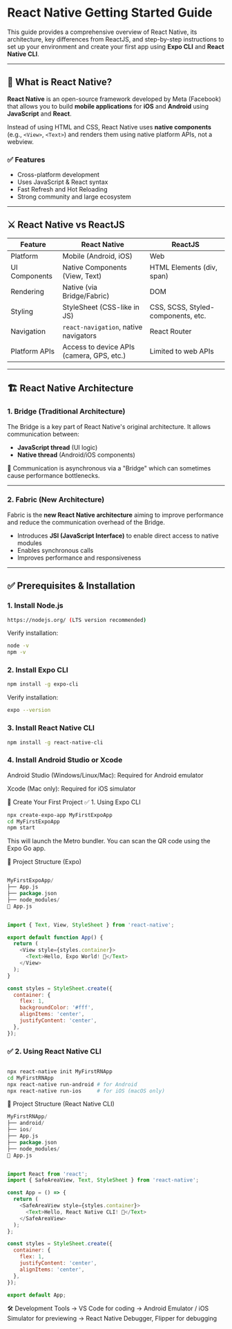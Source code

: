 # React Native Getting Started Guide

This guide provides a comprehensive overview of React Native, its architecture, key differences from ReactJS, and step-by-step instructions to set up your environment and create your first app using **Expo CLI** and **React Native CLI**.

---

## 📌 What is React Native?

**React Native** is an open-source framework developed by Meta (Facebook) that allows you to build **mobile applications** for **iOS** and **Android** using **JavaScript** and **React**.

Instead of using HTML and CSS, React Native uses **native components** (e.g., `<View>`, `<Text>`) and renders them using native platform APIs, not a webview.

### ✅ Features
- Cross-platform development
- Uses JavaScript & React syntax
- Fast Refresh and Hot Reloading
- Strong community and large ecosystem

---

## ⚔️ React Native vs ReactJS

| Feature              | React Native                                 | ReactJS                                      |
|---------------------|----------------------------------------------|----------------------------------------------|
| Platform             | Mobile (Android, iOS)                        | Web                                           |
| UI Components        | Native Components (View, Text)               | HTML Elements (div, span)                    |
| Rendering            | Native (via Bridge/Fabric)                   | DOM                                           |
| Styling              | StyleSheet (CSS-like in JS)                  | CSS, SCSS, Styled-components, etc.           |
| Navigation           | `react-navigation`, native navigators        | React Router                                 |
| Platform APIs        | Access to device APIs (camera, GPS, etc.)    | Limited to web APIs                          |

---

## 🏗️ React Native Architecture

### 1. **Bridge (Traditional Architecture)**

The Bridge is a key part of React Native's original architecture. It allows communication between:

- **JavaScript thread** (UI logic)
- **Native thread** (Android/iOS components)

🧠 Communication is asynchronous via a "Bridge" which can sometimes cause performance bottlenecks.

---

### 2. **Fabric (New Architecture)**

Fabric is the **new React Native architecture** aiming to improve performance and reduce the communication overhead of the Bridge.

- Introduces **JSI (JavaScript Interface)** to enable direct access to native modules
- Enables synchronous calls
- Improves performance and responsiveness

---

## ✅ Prerequisites & Installation

### 1. Install Node.js

```bash
https://nodejs.org/ (LTS version recommended)

```

Verify installation:

```bash
node -v
npm -v

```

### 2. Install Expo CLI
```bash
npm install -g expo-cli
```

Verify installation:

```bash
expo --version
```

### 3. Install React Native CLI
```bash
npm install -g react-native-cli
```

### 4. Install Android Studio or Xcode

Android Studio (Windows/Linux/Mac): Required for Android emulator

Xcode (Mac only): Required for iOS simulator

🚀 Create Your First Project
✅ 1. Using Expo CLI
```bash
npx create-expo-app MyFirstExpoApp
cd MyFirstExpoApp
npm start
```

This will launch the Metro bundler. You can scan the QR code using the Expo Go app.

📂 Project Structure (Expo)

```go

MyFirstExpoApp/
├── App.js
├── package.json
├── node_modules/
📄 App.js

```

```js

import { Text, View, StyleSheet } from 'react-native';

export default function App() {
  return (
    <View style={styles.container}>
      <Text>Hello, Expo World! 🚀</Text>
    </View>
  );
}

const styles = StyleSheet.create({
  container: {
    flex: 1,
    backgroundColor: '#fff',
    alignItems: 'center',
    justifyContent: 'center',
  },
});

```

### ✅ 2. Using React Native CLI

```bash

npx react-native init MyFirstRNApp
cd MyFirstRNApp
npx react-native run-android # for Android
npx react-native run-ios     # for iOS (macOS only)

```
📂 Project Structure (React Native CLI)
```go
MyFirstRNApp/
├── android/
├── ios/
├── App.js
├── package.json
├── node_modules/
📄 App.js

```
```js

import React from 'react';
import { SafeAreaView, Text, StyleSheet } from 'react-native';

const App = () => {
  return (
    <SafeAreaView style={styles.container}>
      <Text>Hello, React Native CLI! 🎉</Text>
    </SafeAreaView>
  );
};

const styles = StyleSheet.create({
  container: {
    flex: 1,
    justifyContent: 'center',
    alignItems: 'center',
  },
});

export default App;

```
🛠️ Development Tools
-> VS Code for coding
-> Android Emulator / iOS Simulator for previewing
-> React Native Debugger, Flipper for debugging
